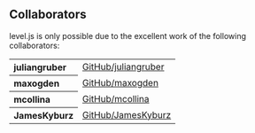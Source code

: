 ## Collaborators

level.js is only possible due to the excellent work of the following collaborators:

<table><tbody><tr><th align="left">juliangruber</th><td><a href="https://github.com/juliangruber">GitHub/juliangruber</a></td></tr>
<tr><th align="left">maxogden</th><td><a href="https://github.com/maxogden">GitHub/maxogden</a></td></tr>
<tr><th align="left">mcollina</th><td><a href="https://github.com/mcollina">GitHub/mcollina</a></td></tr>
<tr><th align="left">JamesKyburz</th><td><a href="https://github.com/JamesKyburz">GitHub/JamesKyburz</a></td></tr>
</tbody></table>
